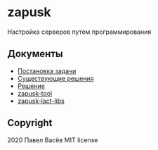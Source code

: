 # zapusk

Настройка серверов путем программирования

## Документы

* [Постановка задачи](task.md)
* [Существующие решения](sol-find.md)
* [Решение](solution.md)
* [zapusk-tool](https://github.com/pavelvasev/zapusk-tool.md)
* [zapusk-lact-libs](https://github.com/pavelvasev/zapusk-lact-libs.md)

## Copyright
2020 Павел Васёв
MIT license
